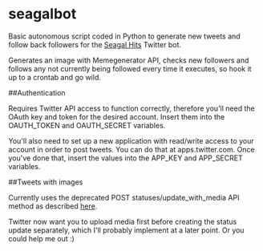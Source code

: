 # seagalbot
Basic autonomous script coded in Python to generate new tweets and follow back followers for the [Seagal Hits](https://twitter.com/seagalbot) Twitter bot.

Generates an image with Memegenerator API, checks new followers and follows any not currently being followed every time it executes, so hook it up to a crontab and go wild.

##Authentication

Requires Twitter API access to function correctly, therefore you'll need the OAuth key and token for the desired account. Insert them into the OAUTH_TOKEN and OAUTH_SECRET variables.

You'll also need to set up a new application with read/write access to your account in order to post tweets. You can do that at apps.twitter.com. Once you've done that, insert the values into the APP_KEY and APP_SECRET variables.

##Tweets with images

Currently uses the deprecated POST statuses/update_with_media API method as described [here](https://dev.twitter.com/rest/reference/post/statuses/update_with_media).

Twitter now want you to upload media first before creating the status update separately, which I'll probably implement at a later point. Or you could help me out :)
